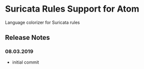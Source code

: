 # Suricata Rules Support for Atom

Language colorizer for Suricata rules

## Release Notes

### 08.03.2019
- initial commit
